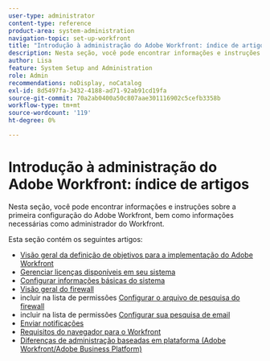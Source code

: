 ```yaml
---
user-type: administrator
content-type: reference
product-area: system-administration
navigation-topic: set-up-workfront
title: "Introdução à administração do Adobe Workfront: índice de artigos"
description: Nesta seção, você pode encontrar informações e instruções sobre a primeira configuração do Adobe Workfront, bem como informações necessárias como administrador do Workfront.
author: Lisa
feature: System Setup and Administration
role: Admin
recommendations: noDisplay, noCatalog
exl-id: 8d5497fa-3432-4188-ad71-92ab91cd19fa
source-git-commit: 70a2ab0400a50c807aae301116902c5cefb3358b
workflow-type: tm+mt
source-wordcount: '119'
ht-degree: 0%

---
```


# Introdução à administração do Adobe Workfront: índice de artigos

<!--Audited: 12/2023-->

Nesta seção, você pode encontrar informações e instruções sobre a primeira configuração do Adobe Workfront, bem como informações necessárias como administrador do Workfront.

Esta seção contém os seguintes artigos:

* [Visão geral da definição de objetivos para a implementação do Adobe Workfront](../../administration-and-setup/get-started-wf-administration/define-wf-goals-objectives.md)
* [Gerenciar licenças disponíveis em seu sistema](../../administration-and-setup/get-started-wf-administration/manage-available-licenses-in-your-system.md)
* [Configurar informações básicas do sistema](../../administration-and-setup/get-started-wf-administration/configure-basic-info.md)
* [Visão geral do firewall](../../administration-and-setup/get-started-wf-administration/firewall-overview.md)
* incluir na lista de permissões [Configurar o arquivo de pesquisa do firewall](../../administration-and-setup/get-started-wf-administration/configure-your-firewall.md)
* incluir na lista de permissões [Configurar sua pesquisa de email](../../administration-and-setup/get-started-wf-administration/configure-your-email-allowlist.md)
* [Enviar notificações](../../administration-and-setup/get-started-wf-administration/view-send-announcements.md)
* [Requisitos do navegador para o Workfront](../../administration-and-setup/get-started-wf-administration/workfront-browser-requirements.md)
* [Diferenças de administração baseadas em plataforma (Adobe Workfront/Adobe Business Platform)](../../administration-and-setup/get-started-wf-administration/actions-in-admin-console.md)
